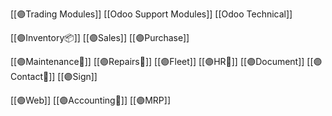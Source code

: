 [[🟣Trading Modules]]
[[Odoo Support Modules]]
[[Odoo Technical]]

[[🟣Inventory📦]]
[[🟣Sales]]
[[🟣Purchase]]

[[🟣Maintenance🔨]]
[[🟣Repairs🔧]]
[[🟣Fleet]]
[[🟣HR👥]]
[[🟣Document]]
[[🟣Contact👤]]
[[🟣Sign]]


[[🟣Web]]
[[🟣Accounting🧾]]
[[🟣MRP]]
